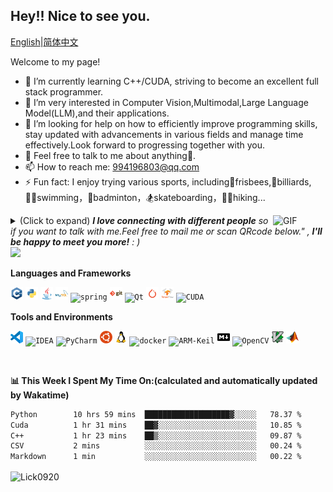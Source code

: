 ## Hey!! Nice to see you.
[English](README.md)|[简体中文](README.ZH_CN.md)

Welcome to my page!
- 🌱 I’m currently learning C++/CUDA, striving to become an excellent full stack programmer.
- 👯 I’m very interested in Computer Vision,Multimodal,Large Language Model(LLM),and their applications.
- 🤔 I’m looking for help on how to efficiently improve programming skills, stay updated with advancements in various fields and manage time effectively.Look forward to progressing together with you.
- 💬 Feel free to talk to me about anything📩.
- 📫 How to reach me: 994196803@qq.com
- ⚡ Fun fact: I enjoy trying various sports, including🥏frisbees,🎱billiards,🏊‍♂️swimming，🏸badminton，🏂skateboarding，🚶‍♂️hiking...

<img align="right" alt="GIF" src="src/assert/giphy.gif" width="84" title="Say HI"> <details><summary>(Click to expand) <em><b>I love connecting with different people</b> so if you want to talk with me.Feel free to mail me or scan QRcode below." </b></a>, <b>I'll be happy to meet you more!</b> : )</em></summary>

<!--my introduction start-->
Wechat QRcode
<code><img height="250" src="src\assert\png\wechat_QRcode.png" alt="PyTorch" title="PyTorch"></code>
---
</details>
<!--my introduction end -->

<a target="_blank" rel="noopener noreferrer nofollow" >
  <img  height="140px" src="https://github-readme-stats.vercel.app/api?username=Lick0920&show_icons=true&theme=radical&bg_color=0,EC6C6C,FFD479,FFFC79,73FA79&theme=synthwave&locale=en&hide_title=true&hide_border=true"/>
</a>

**Languages and Frameworks**

<code><img height="20" src="https://raw.githubusercontent.com/github/explore/80688e429a7d4ef2fca1e82350fe8e3517d3494d/topics/cpp/cpp.png" alt="C++" title="C++"></code>
<code><img height="20" src="https://raw.githubusercontent.com/github/explore/80688e429a7d4ef2fca1e82350fe8e3517d3494d/topics/python/python.png" alt="Python" title="Python"></code>
<code><img height="20" src="https://raw.githubusercontent.com/devicons/devicon/master/icons/java/java-original.svg" alt="java" title="java"></code>
<code><img height="20" src="https://raw.githubusercontent.com/devicons/devicon/master/icons/mysql/mysql-original-wordmark.svg" alt="MySQL" title="MySQL"></code>
<code><img height="20" src="https://www.vectorlogo.zone/logos/springio/springio-icon.svg" alt="spring" title="spring"></code>
<code><img height="20" src="https://raw.githubusercontent.com/github/explore/80688e429a7d4ef2fca1e82350fe8e3517d3494d/topics/git/git.png" alt="Git" title="Git"></code>
<code><img height="20" width="22" src="https://user-images.githubusercontent.com/29084184/183043709-bf66d400-014c-4332-861a-7edc5ae610b9.png" alt="Qt" title="Qt"></code>
<code><img height="20" src="src/assert/icons/pytorch-logo.png" alt="PyTorch" title="PyTorch"></code>
<code><img height="20" src="https://raw.githubusercontent.com/github/explore/80688e429a7d4ef2fca1e82350fe8e3517d3494d/topics/tensorflow/tensorflow.png" alt="TensorFlow" title="TensorFlow"></code>
<code><img height="20" src="https://pic3.zhimg.com/50/v2-1354885f5150c2849b7eb02c70571cff_720w.jpg?source=54b3c3a5" alt="CUDA" title="CUDA"></code>

**Tools and Environments**

<code><img height="20" src="https://raw.githubusercontent.com/github/explore/80688e429a7d4ef2fca1e82350fe8e3517d3494d/topics/visual-studio-code/visual-studio-code.png" alt="VSCode" title="VSCode"></code>
<code><img height="20" src="https://th.bing.com/th/id/R.98865e06d77faca32b3e118df119049e?rik=AU0%2bE0ROLAbnog&riu=http%3a%2f%2flogonoid.com%2fimages%2fintellij-idea-logo.png&ehk=CapqYnZAeX0cbsUWxFNWr913YwdQDC7OFt%2ftIAEb%2fBU%3d&risl=&pid=ImgRaw&r=0" alt="IDEA" title="IDEA"></code>
<code><img height="20" src="https://images.nowcoder.com/images/20180629/0_1530258305740_67F7BB46DE9FC78164CA628F2CE05C37" alt="PyCharm" 
title="PyCharm"></code>
<code><img height="20" src="https://raw.githubusercontent.com/github/explore/80688e429a7d4ef2fca1e82350fe8e3517d3494d/topics/ubuntu/ubuntu.png" alt="Ubuntu" title="Ubuntu"></code>
<code><img height="20" src="https://raw.githubusercontent.com/github/explore/80688e429a7d4ef2fca1e82350fe8e3517d3494d/topics/linux/linux.png" alt="Linux" title="Linux"></code>
<code><img height="20" src="https://th.bing.com/th/id/R.f56174382f698556d4d63de4d8c70e48?rik=7TNZh0Qu7rB3qg&riu=http%3a%2f%2flogos-download.com%2fwp-content%2fuploads%2f2016%2f09%2fDocker_logo.png&ehk=3bIEk6kEfOfkM%2fXL3vD30cFCffWkz%2fhymoTC2pq9GVU%3d&risl=&pid=ImgRaw&r=0" alt="docker" 
title="PyCharm"></code>
<code><img height="20" src="https://user-images.githubusercontent.com/29084184/128668555-59d96329-2e64-4370-bfdc-89bf7a12aea8.png" alt="ARM-Keil" title="ARM-Keil"></code>
<code><img height="20" src="https://raw.githubusercontent.com/github/explore/80688e429a7d4ef2fca1e82350fe8e3517d3494d/topics/markdown/markdown.png" alt="Markdown" title="MarkDown"></code>
<code><img height="20" src="https://camo.githubusercontent.com/ce9fb3389462f2c9444f863e410f0d17d04b216beba8749a015011887eadfbaf/68747470733a2f2f7777772e766563746f726c6f676f2e7a6f6e652f6c6f676f732f6f70656e63762f6f70656e63762d69636f6e2e737667" alt="OpenCV" title="OpenCV"></code>
<code><img height="20" src="https://raw.githubusercontent.com/github/explore/80688e429a7d4ef2fca1e82350fe8e3517d3494d/topics/vim/vim.png" alt="Vim" title="Vim"></code>
<code><img height="20" src="https://raw.githubusercontent.com/github/explore/80688e429a7d4ef2fca1e82350fe8e3517d3494d/topics/matlab/matlab.png" alt="Matlab" title="Matlab"></code>
    
<br>

**📊 This Week I Spent My Time On:(calculated and automatically updated by Wakatime)**

<!--START_SECTION:waka-->

```txt
Python        10 hrs 59 mins  ███████████████████▓░░░░░   78.37 %
Cuda          1 hr 31 mins    ██▓░░░░░░░░░░░░░░░░░░░░░░   10.85 %
C++           1 hr 23 mins    ██▒░░░░░░░░░░░░░░░░░░░░░░   09.87 %
CSV           2 mins          ░░░░░░░░░░░░░░░░░░░░░░░░░   00.24 %
Markdown      1 min           ░░░░░░░░░░░░░░░░░░░░░░░░░   00.22 %
```

<!--END_SECTION:waka-->

<p><img align="center" src="https://github-readme-stats.vercel.app/api/top-langs?username=Lick0920&show_icons=true&locale=en&layout=compact" alt="Lick0920" /></p>
